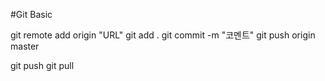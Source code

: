 #Git Basic

git remote add origin "URL"
git add .
git commit -m "코멘트"
git push origin master

git push 
git pull
